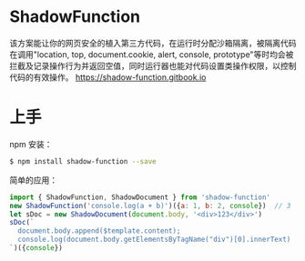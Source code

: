 # ShadowFunction
该方案能让你的网页安全的植入第三方代码，在运行时分配沙箱隔离，被隔离代码在调用"location, top, document.cookie, alert, console, prototype"等时均会被拦截及记录操作行为并返回空值，同时运行器也能对代码设置类操作权限，以控制代码的有效操作。
https://shadow-function.gitbook.io
# 上手
npm 安装：
```bash
$ npm install shadow-function --save
```
简单的应用：
```js
import { ShadowFunction, ShadowDocument } from 'shadow-function'
new ShadowFunction('console.log(a + b)')({a: 1, b: 2, console})  // 3
let sDoc = new ShadowDocument(document.body, '<div>123</div>')
sDoc(`
  document.body.append($template.content);
  console.log(document.body.getElementsByTagName("div")[0].innerText)
`)({console})
```
